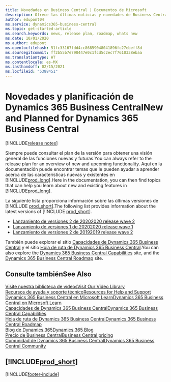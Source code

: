 ```yaml
---
title: Novedades en Business Central | Documentos de Microsoft
description: Ofrece las últimas noticias y novedades de Business Central.
author: edupont04
ms.service: dynamics365-business-central
ms.topic: get-started-article
ms.search.keywords: news, release plan, roadmap, whats new
ms.date: 10/01/2020
ms.author: edupont
ms.openlocfilehash: 51fc33167fdd4cc86859048041896fc27ebeff8d
ms.sourcegitcommit: ff2b55b7e790447e0c1fcd5c2ec7f7610338ebaa
ms.translationtype: HT
ms.contentlocale: es-MX
ms.lasthandoff: 02/15/2021
ms.locfileid: "5388451"
---
```

# <a name="new-and-planned-for-dynamics-365-business-central"></a><span data-ttu-id="eadfc-103">Novedades y planificación de Dynamics 365 Business Central</span><span class="sxs-lookup"><span data-stu-id="eadfc-103">New and Planned for Dynamics 365 Business Central</span></span>

[!INCLUDE[release notes](includes/release-notes.md)]

<span data-ttu-id="eadfc-104">Siempre puede consultar el plan de la versión para obtener una visión general de las funciones nuevas y futuras.</span><span class="sxs-lookup"><span data-stu-id="eadfc-104">You can always refer to the release plan for an overview of new and upcoming functionality.</span></span> <span data-ttu-id="eadfc-105">Aquí en la documentación puede encontrar temas que le pueden ayudar a aprender acerca de las características nuevas y existentes en [!INCLUDE[prod_long](includes/prod_long.md)].</span><span class="sxs-lookup"><span data-stu-id="eadfc-105">Here in the documentation, you can then find topics that can help you learn about new and existing features in [!INCLUDE[prod_long](includes/prod_long.md)].</span></span> 

<span data-ttu-id="eadfc-106">La siguiente lista proporciona información sobre las últimas versiones de [!INCLUDE [prod_short](includes/prod_short.md)].</span><span class="sxs-lookup"><span data-stu-id="eadfc-106">The following list provides information about the latest versions of [!INCLUDE [prod_short](includes/prod_short.md)].</span></span>  

* [<span data-ttu-id="eadfc-107">Lanzamiento de versiones 2 de 2020</span><span class="sxs-lookup"><span data-stu-id="eadfc-107">2020 release wave 2</span></span>](/dynamics365-release-plan/2020wave2/smb/dynamics365-business-central/planned-features)  
* [<span data-ttu-id="eadfc-108">Lanzamiento de versiones 1 de 2020</span><span class="sxs-lookup"><span data-stu-id="eadfc-108">2020 release wave 1</span></span>](/dynamics365-release-plan/2020wave1/dynamics365-business-central/planned-features)  
* [<span data-ttu-id="eadfc-109">Lanzamiento de versiones 2 de 2019</span><span class="sxs-lookup"><span data-stu-id="eadfc-109">2019 release wave 2</span></span>](/dynamics365-release-plan/2019wave2/dynamics365-business-central/planned-features)  

<span data-ttu-id="eadfc-110">También puede explorar el sitio [Capacidades de Dynamics 365 Business Central](https://dynamics.microsoft.com/business-central/capabilities/) y el sitio [Hoja de ruta de Dynamics 365 Business Central](https://dynamics.microsoft.com/roadmap/business-central/).</span><span class="sxs-lookup"><span data-stu-id="eadfc-110">You can also explore the [Dynamics 365 Business Central Capabilities](https://dynamics.microsoft.com/business-central/capabilities/) site, and the [Dynamics 365 Business Central Roadmap](https://dynamics.microsoft.com/roadmap/business-central/) site.</span></span>  

## <a name="see-also"></a><span data-ttu-id="eadfc-111">Consulte también</span><span class="sxs-lookup"><span data-stu-id="eadfc-111">See Also</span></span>

[<span data-ttu-id="eadfc-112">Visite nuestra biblioteca de vídeos</span><span class="sxs-lookup"><span data-stu-id="eadfc-112">Visit Our Video Library</span></span>](across-videos.md)  
[<span data-ttu-id="eadfc-113">Recursos de ayuda y soporte técnico</span><span class="sxs-lookup"><span data-stu-id="eadfc-113">Resources for Help and Support</span></span>](product-help-and-support.md)  
[<span data-ttu-id="eadfc-114">Dynamics 365 Business Central en Microsoft Learn</span><span class="sxs-lookup"><span data-stu-id="eadfc-114">Dynamics 365 Business Central on Microsoft Learn</span></span>](/learn/dynamics365/business-central?WT.mc_id=dyn365bc_landingpage-docs)  
[<span data-ttu-id="eadfc-115">Capacidades de Dynamics 365 Business Central</span><span class="sxs-lookup"><span data-stu-id="eadfc-115">Dynamics 365 Business Central Capabilities</span></span>](https://dynamics.microsoft.com/business-central/capabilities/)  
[<span data-ttu-id="eadfc-116">Hoja de ruta de Dynamics 365 Business Central</span><span class="sxs-lookup"><span data-stu-id="eadfc-116">Dynamics 365 Business Central Roadmap</span></span>](https://dynamics.microsoft.com/roadmap/business-central/)  
[<span data-ttu-id="eadfc-117">Blog de Dynamics 365</span><span class="sxs-lookup"><span data-stu-id="eadfc-117">Dynamics 365 Blog</span></span>](https://cloudblogs.microsoft.com/dynamics365/it/product/business-central/)  
[<span data-ttu-id="eadfc-118">Precio de Business Central</span><span class="sxs-lookup"><span data-stu-id="eadfc-118">Business Central pricing</span></span>](https://dynamics.microsoft.com/business-central/overview/#pricing)  
[<span data-ttu-id="eadfc-119">Comunidad de Dynamics 365 Business Central</span><span class="sxs-lookup"><span data-stu-id="eadfc-119">Dynamics 365 Business Central Community</span></span>](https://community.dynamics.com/business/)

## [!INCLUDE[prod_short](includes/free_trial_md.md)]


[!INCLUDE[footer-include](includes/footer-banner.md)]